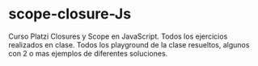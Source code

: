 # scope-closure-Js
Curso Platzi Closures y Scope en JavaScript.
Todos los ejercicios realizados en clase.
Todos los playground de la clase resueltos, algunos con 2 o mas ejemplos de diferentes soluciones.
